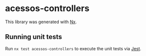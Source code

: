 # acessos-controllers

This library was generated with [Nx](https://nx.dev).

## Running unit tests

Run `nx test acessos-controllers` to execute the unit tests via [Jest](https://jestjs.io).
